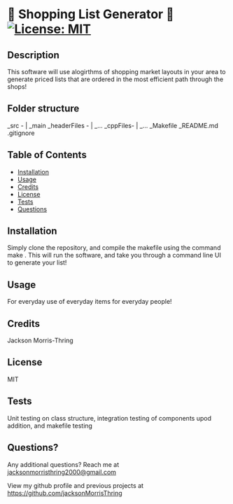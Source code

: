 # 📖 Shopping List Generator 📖 [![License: MIT](https://img.shields.io/badge/License-MIT-yellow.svg)](https://opensource.org/licenses/MIT)

## Description

This software will use alogirthms of shopping market layouts in your area to generate priced lists that are ordered in the most efficient path through the shops!

## Folder structure
_src -
     | _main
       _headerFiles -
                     | _...
       _cppFiles-
                  | _...
_Makefile
_README.md
.gitignore

## Table of Contents

- [Installation](#installation)
- [Usage](#usage)
- [Credits](#credits)
- [License](#license)
- [Tests](#tests)
- [Questions](#questions)

    
    
## Installation

Simply clone the repository, and compile the makefile using the command make <command here>. This will run the software, and take you through a command line UI to generate your list!

## Usage

For everyday use of everyday items for everyday people!
    
    
## Credits

Jackson Morris-Thring
    
    
## License

MIT

## Tests

Unit testing on class structure, integration testing of components upod addition, and makefile testing

## Questions?

Any additional questions? Reach me at jacksonmorristhring2000@gmail.com

View my github profile and previous projects at https://github.com/jacksonMorrisThring